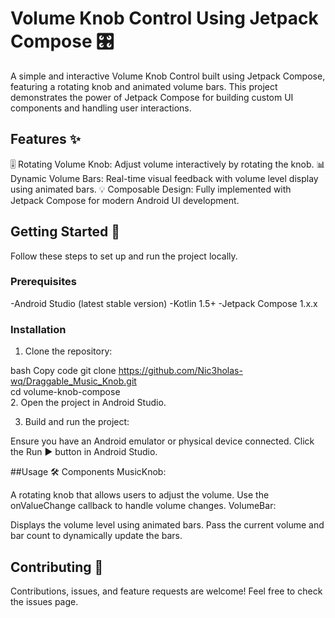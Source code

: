 <h1>Volume Knob Control Using Jetpack Compose 🎛️</h1>
A simple and interactive Volume Knob Control built using Jetpack Compose, featuring a rotating knob and animated volume bars. This project demonstrates the power of Jetpack Compose for building custom UI components and handling user interactions.

<h2>Features ✨</h2>
🎚️ Rotating Volume Knob: Adjust volume interactively by rotating the knob.
📊 Dynamic Volume Bars: Real-time visual feedback with volume level display using animated bars.
💡 Composable Design: Fully implemented with Jetpack Compose for modern Android UI development.

<h2>Getting Started 🚀</h2>
Follow these steps to set up and run the project locally.

<h3>Prerequisites</h3>
-Android Studio (latest stable version)
-Kotlin 1.5+
-Jetpack Compose 1.x.x

<h3>Installation</h3>

1. Clone the repository:

bash
Copy code
git clone https://github.com/Nic3holas-wq/Draggable_Music_Knob.git  
cd volume-knob-compose  
2. Open the project in Android Studio.

3. Build and run the project:

Ensure you have an Android emulator or physical device connected.
Click the Run ▶️ button in Android Studio.

##Usage 🛠️
Components
MusicKnob:

A rotating knob that allows users to adjust the volume.
Use the onValueChange callback to handle volume changes.
VolumeBar:

Displays the volume level using animated bars.
Pass the current volume and bar count to dynamically update the bars.

<h2>Contributing 🤝</h2>
Contributions, issues, and feature requests are welcome! Feel free to check the issues page.
